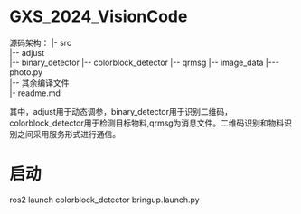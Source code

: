 # GXS_2024_VisionCode
源码架构：
|- src  
|-- adjust  
|-- binary_detector
|-- colorblock_detector 
|-- qrmsg
|-- image_data
|--- photo.py  
|-- 其余编译文件  
|- readme.md  


其中，adjust用于动态调参，binary_detector用于识别二维码，colorblock_detector用于检测目标物料,qrmsg为消息文件。二维码识别和物料识别之间采用服务形式进行通信。
# 启动
ros2 launch colorblock_detector bringup.launch.py
